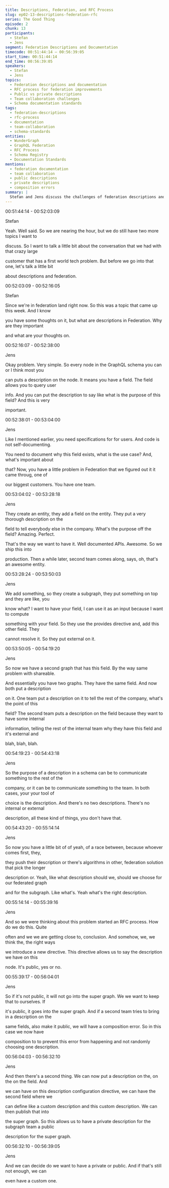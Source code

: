 ```yaml
---
title: Descriptions, Federation, and RFC Process
slug: ep02-13-descriptions-federation-rfc
series: The Good Thing
episode: 2
chunk: 13
participants:
  - Stefan
  - Jens
segment: Federation Descriptions and Documentation
timecode: 00:51:44:14 – 00:56:39:05
start_time: 00:51:44:14
end_time: 00:56:39:05
speakers:
  - Stefan
  - Jens
topics:
  - Federation descriptions and documentation
  - RFC process for federation improvements
  - Public vs private descriptions
  - Team collaboration challenges
  - Schema documentation standards
tags:
  - federation-descriptions
  - rfc-process
  - documentation
  - team-collaboration
  - schema-standards
entities:
  - WunderGraph
  - GraphQL Federation
  - RFC Process
  - Schema Registry
  - Documentation Standards
mentions:
  - federation documentation
  - team collaboration
  - public descriptions
  - private descriptions
  - composition errors
summary: |
  Stefan and Jens discuss the challenges of federation descriptions and documentation, explaining how teams can conflict when adding descriptions to the same fields. They describe their RFC process for solving this problem by introducing a new directive that allows teams to specify public vs private descriptions, preventing composition errors and enabling better team collaboration.
---
```


00:51:44:14 - 00:52:03:09

Stefan

Yeah. Well said. So we are nearing the hour, but we do still have two more topics I want to

discuss. So I want to talk a little bit about the conversation that we had with that crazy large

customer that has a first world tech problem. But before we go into that one, let's talk a little bit

about descriptions and federation.

00:52:03:09 - 00:52:16:05

Stefan

Since we're in federation land right now. So this was a topic that came up this week. And I know

you have some thoughts on it, but what are descriptions in Federation. Why are they important

and what are your thoughts on.

00:52:16:07 - 00:52:38:00

Jens

Okay problem. Very simple. So every node in the GraphQL schema you can or I think most you

can puts a description on the node. It means you have a field. The field allows you to query user

info. And you can put the description to say like what is the purpose of this field? And this is very

important.

00:52:38:01 - 00:53:04:00

Jens

Like I mentioned earlier, you need specifications for for users. And code is not self-documenting.

You need to document why this field exists, what is the use case? And, what's important about

that? Now, you have a little problem in Federation that we figured out it it came throug, one of

our biggest customers. You have one team.

00:53:04:02 - 00:53:28:18

Jens

They create an entity, they add a field on the entity. They put a very thorough description on the

field to tell everybody else in the company. What's the purpose off the field? Amazing. Perfect.

That's the way we want to have it. Well documented APIs. Awesome. So we ship this into

production. Then a while later, second team comes along, says, oh, that's an awesome entity.

00:53:28:24 - 00:53:50:03

Jens

We add something, so they create a subgraph, they put something on top and they are like, you

know what? I want to have your field, I can use it as an input because I want to compute

something with your field. So they use the provides directive and, add this other field. They

cannot resolve it. So they put external on it.

00:53:50:05 - 00:54:19:20

Jens

So now we have a second graph that has this field. By the way same problem with shareable.

And essentially you have two graphs. They have the same field. And now both put a description

on it. One team put a description on it to tell the rest of the company, what's the point of this

field? The second team puts a description on the field because they want to have some internal

information, telling the rest of the internal team why they have this field and it's external and

blah, blah, blah.

00:54:19:23 - 00:54:43:18

Jens

So the purpose of a description in a schema can be to communicate something to the rest of the

company, or it can be to communicate something to the team. In both cases, your your tool of

choice is the description. And there's no two descriptions. There's no internal or external

description, all these kind of things, you don't have that.

00:54:43:20 - 00:55:14:14

Jens

So now you have a little bit of of yeah, of a race between, because whoever comes first, they,

they push their description or there's algorithms in other, federation solution that pick the longer

description or. Yeah, like what description should we, should we choose for our federated graph

and for the subgraph. Like what's. Yeah what's the right description.

00:55:14:14 - 00:55:39:16

Jens

And so we were thinking about this problem started an RFC process. How do we do this. Quite

often and we we are getting close to, conclusion. And somehow, we, we think the, the right ways

we introduce a new directive. This directive allows us to say the description we have on this

node. It's public, yes or no.

00:55:39:17 - 00:56:04:01

Jens

So if it's not public, it will not go into the super graph. We we want to keep that to ourselves. If

it's public, it goes into the super graph. And if a second team tries to bring in a description on the

same fields, also make it public, we will have a composition error. So in this case we now have

composition to to prevent this error from happening and not randomly choosing one description.

00:56:04:03 - 00:56:32:10

Jens

And then there's a second thing. We can now put a description on the, on the on the field. And

we can have on this description configuration directive, we can have the second field where we

can define like a custom description and this custom description. We can then publish that into

the super graph. So this allows us to have a private description for the subgraph team a public

description for the super graph.

00:56:32:10 - 00:56:39:05

Jens

And we can decide do we want to have a private or public. And if that's still not enough, we can

even have a custom one. 